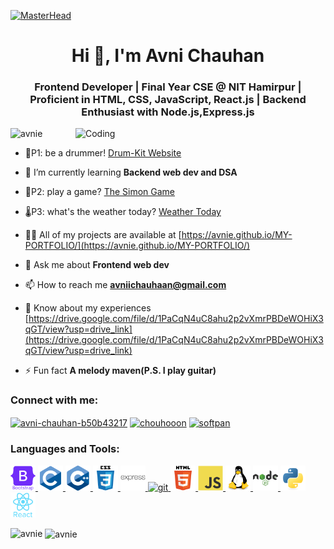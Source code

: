 [![MasterHead](https://media.licdn.com/dms/image/C4E12AQE1HWdIDDkyEA/article-cover_image-shrink_600_2000/0/1646907885048?e=2147483647&v=beta&t=9I6AOJ9-DyXZhVk47FH0HZWLMB_ePf6Ilc2aMIFchQM)](https://rishavchanda.io)
<h1 align="center">Hi 👋, I'm Avni Chauhan</h1>
<h3 align="center">Frontend Developer | Final Year CSE @ NIT Hamirpur | Proficient in HTML, CSS, JavaScript, React.js | Backend Enthusiast with Node.js,Express.js</h3>
<img align="right" alt="Coding" width="400" src="https://media.licdn.com/dms/image/D5612AQFuWiuEBRAcNw/article-cover_image-shrink_600_2000/0/1694701932900?e=2147483647&v=beta&t=sFRBnSLCQQJN_CiJ2VB7fxyIBdPgpPnZOTE7DGP_zRA">

<p align="left"> <img src="https://komarev.com/ghpvc/?username=avnie&label=Profile%20views&color=0e75b6&style=flat" alt="avnie" /> </p>

- 🥁P1: be a drummer! [Drum-Kit Website](https://avnie.github.io/DrumKit/)

- 🌱 I’m currently learning **Backend web dev and DSA**

- 👯P2: play a game? [The Simon Game](https://avnie.github.io/the-simon-game/)

- 🌡️P3: what's the weather today? [Weather Today](https://avnie.github.io/weather/)

- 👨‍💻 All of my projects are available at [https://avnie.github.io/MY-PORTFOLIO/](https://avnie.github.io/MY-PORTFOLIO/)

- 💬 Ask me about **Frontend web dev**

- 📫 How to reach me **avniichauhaan@gmail.com**

- 📄 Know about my experiences [https://drive.google.com/file/d/1PaCqN4uC8ahu2p2vXmrPBDeWOHiX3qGT/view?usp=drive_link](https://drive.google.com/file/d/1PaCqN4uC8ahu2p2vXmrPBDeWOHiX3qGT/view?usp=drive_link)

- ⚡ Fun fact **A melody maven(P.S. I play guitar)**

<h3 align="left">Connect with me:</h3>
<p align="left">
<a href="https://linkedin.com/in/avni-chauhan-b50b43217" target="blank"><img align="center" src="https://raw.githubusercontent.com/rahuldkjain/github-profile-readme-generator/master/src/images/icons/Social/linked-in-alt.svg" alt="avni-chauhan-b50b43217" height="30" width="40" /></a>
<a href="https://instagram.com/chouhooon" target="blank"><img align="center" src="https://raw.githubusercontent.com/rahuldkjain/github-profile-readme-generator/master/src/images/icons/Social/instagram.svg" alt="chouhooon" height="30" width="40" /></a>
<a href="https://www.leetcode.com/softpan" target="blank"><img align="center" src="https://raw.githubusercontent.com/rahuldkjain/github-profile-readme-generator/master/src/images/icons/Social/leet-code.svg" alt="softpan" height="30" width="40" /></a>
</p>

<h3 align="left">Languages and Tools:</h3>
<p align="left"> <a href="https://getbootstrap.com" target="_blank" rel="noreferrer"> <img src="https://raw.githubusercontent.com/devicons/devicon/master/icons/bootstrap/bootstrap-plain-wordmark.svg" alt="bootstrap" width="40" height="40"/> </a> <a href="https://www.cprogramming.com/" target="_blank" rel="noreferrer"> <img src="https://raw.githubusercontent.com/devicons/devicon/master/icons/c/c-original.svg" alt="c" width="40" height="40"/> </a> <a href="https://www.w3schools.com/cpp/" target="_blank" rel="noreferrer"> <img src="https://raw.githubusercontent.com/devicons/devicon/master/icons/cplusplus/cplusplus-original.svg" alt="cplusplus" width="40" height="40"/> </a> <a href="https://www.w3schools.com/css/" target="_blank" rel="noreferrer"> <img src="https://raw.githubusercontent.com/devicons/devicon/master/icons/css3/css3-original-wordmark.svg" alt="css3" width="40" height="40"/> </a> <a href="https://expressjs.com" target="_blank" rel="noreferrer"> <img src="https://raw.githubusercontent.com/devicons/devicon/master/icons/express/express-original-wordmark.svg" alt="express" width="40" height="40"/> </a> <a href="https://git-scm.com/" target="_blank" rel="noreferrer"> <img src="https://www.vectorlogo.zone/logos/git-scm/git-scm-icon.svg" alt="git" width="40" height="40"/> </a> <a href="https://www.w3.org/html/" target="_blank" rel="noreferrer"> <img src="https://raw.githubusercontent.com/devicons/devicon/master/icons/html5/html5-original-wordmark.svg" alt="html5" width="40" height="40"/> </a> <a href="https://developer.mozilla.org/en-US/docs/Web/JavaScript" target="_blank" rel="noreferrer"> <img src="https://raw.githubusercontent.com/devicons/devicon/master/icons/javascript/javascript-original.svg" alt="javascript" width="40" height="40"/> </a> <a href="https://www.linux.org/" target="_blank" rel="noreferrer"> <img src="https://raw.githubusercontent.com/devicons/devicon/master/icons/linux/linux-original.svg" alt="linux" width="40" height="40"/> </a> <a href="https://nodejs.org" target="_blank" rel="noreferrer"> <img src="https://raw.githubusercontent.com/devicons/devicon/master/icons/nodejs/nodejs-original-wordmark.svg" alt="nodejs" width="40" height="40"/> </a> <a href="https://www.python.org" target="_blank" rel="noreferrer"> <img src="https://raw.githubusercontent.com/devicons/devicon/master/icons/python/python-original.svg" alt="python" width="40" height="40"/> </a> <a href="https://reactjs.org/" target="_blank" rel="noreferrer"> <img src="https://raw.githubusercontent.com/devicons/devicon/master/icons/react/react-original-wordmark.svg" alt="react" width="40" height="40"/> </a> </p>

<p><img align="left" src="https://github-readme-stats.vercel.app/api/top-langs?username=avnie&show_icons=true&locale=en&layout=compact" alt="avnie" /></p>

<p>&nbsp;<img align="center" src="https://github-readme-stats.vercel.app/api?username=avnie&show_icons=true&locale=en" alt="avnie" /></p>
